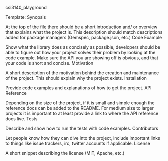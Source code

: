 csi3140_playground

Template:
Synopsis

At the top of the file there should be a short introduction and/ or overview that explains what the project is. This description should match descriptions added for package managers (Gemspec, package.json, etc.)
Code Example

Show what the library does as concisely as possible, developers should be able to figure out how your project solves their problem by looking at the code example. Make sure the API you are showing off is obvious, and that your code is short and concise.
Motivation

A short description of the motivation behind the creation and maintenance of the project. This should explain why the project exists.
Installation

Provide code examples and explanations of how to get the project.
API Reference

Depending on the size of the project, if it is small and simple enough the reference docs can be added to the README. For medium size to larger projects it is important to at least provide a link to where the API reference docs live.
Tests

Describe and show how to run the tests with code examples.
Contributors

Let people know how they can dive into the project, include important links to things like issue trackers, irc, twitter accounts if applicable.
License

A short snippet describing the license (MIT, Apache, etc.)